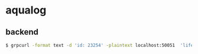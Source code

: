 # aqualog

## backend

```bash
$ grpcurl -format text -d 'id: 23254' -plaintext localhost:50051  'life.Life.GetByID'
```
